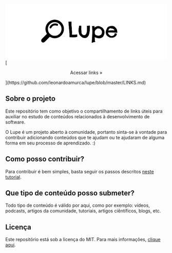 <div align="center">
  <a href="https://github.com/leonardoamurca/lupe/blob/master/LINKS.md">
    <img alt="Logo do projeto" src="logo.png">
  </a>
</div>
[<p align="center">Acessar links »</p>](https://github.com/leonardoamurca/lupe/blob/master/LINKS.md)

## Sobre o projeto

Este repositório tem como objetivo o compartilhamento de links úteis para auxiliar no estudo de conteúdos relacionados à desenvolvimento de software.

O Lupe é um projeto aberto à comunidade, portanto sinta-se à vontade para contribuir adicionando conteúdos que te ajudam ou te ajudaram de alguma forma em seu processo de aprendizado. :)

## Como posso contribuir?

Para contribuir é bem simples, basta seguir os passos descritos [neste tutorial](https://google.com).

## Que tipo de conteúdo posso submeter?

Todo tipo de conteúdo é válido por aqui, como por exemplo: vídeos, podcasts, artigos da comunidade, tutoriais, artigos ciêntíficos, blogs, etc.

## Licença

Este repositório está sob a licença do MIT. Para mais informações, [clique aqui](https://github.com/leonardoamurca/lupe/blob/master/LICENSE).

